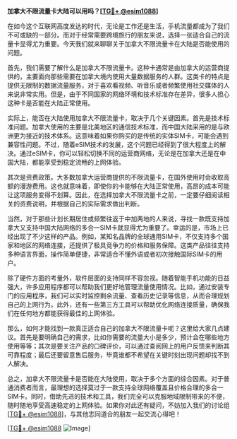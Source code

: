 **加拿大不限流量卡大陆可以用吗？[[TG💪+ @esim1088](https://t.me/s/esim1088)]**

在如今这个互联网高度发达的时代，无论是工作还是生活，手机流量都成为了我们不可或缺的一部分。而对于经常需要跨境旅行的朋友来说，选择一张适合自己的流量卡显得尤为重要。今天我们就来聊聊关于加拿大不限流量卡在大陆是否能使用的问题。

首先，我们需要了解什么是加拿大不限流量卡。这种卡通常是由加拿大的运营商提供的，主要面向那些需要在加拿大境内使用大量数据服务的人群。这类卡的特点是提供无限制的数据流量服务，对于喜欢看视频、听音乐或者频繁使用社交媒体的人来说非常实用。但是，由于不同国家的网络环境和技术标准存在差异，很多人担心这种卡是否能在大陆正常使用。

实际上，能否在大陆使用加拿大不限流量卡，取决于几个关键因素。首先是技术标准问题。加拿大使用的主要是北美地区的通信技术标准，而中国大陆采用的是与欧洲更为接近的技术体系。这意味着如果你购买的是传统的实体SIM卡，可能会遇到兼容性问题。不过，随着eSIM技术的发展，这个问题已经得到了很大程度上的解决。通过eSIM卡，你可以轻松切换不同的运营商网络，无论是在加拿大还是在中国大陆，都能享受到稳定流畅的上网体验。

其次是资费政策。大多数加拿大运营商提供的不限流量卡，在国外使用时会收取高额的漫游费用。这也就意味着，即使你的卡能够在大陆正常使用，高昂的成本可能让这项服务变得不划算。因此，在选择加拿大不限流量卡之前，一定要仔细阅读相关的资费说明，并根据自己的实际需求做出判断。

当然，对于那些计划长期居住或频繁往返于中加两地的人来说，寻找一款既支持加拿大又支持中国大陆网络的多合一SIM卡就显得尤为重要了。幸运的是，市场上已经出现了不少这样的产品。例如，某知名品牌的全球通用SIM卡，不仅支持多个国家和地区的网络连接，还提供了极具竞争力的价格和服务保障。这类产品往往支持多种语言界面，操作简单便捷，非常适合不懂外语或者初次接触国际SIM卡的用户。

除了硬件方面的考量外，软件层面的支持同样不容忽视。随着智能手机功能的日益强大，许多应用程序都可以帮助我们更好地管理流量使用情况。比如，通过安装专门的应用程序，我们可以实时监控剩余流量、查看历史记录等信息，从而合理规划自己的上网行为。此外，还有一些第三方工具可以帮助优化网络连接质量，确保我们在任何地方都能获得最佳的上网体验。

那么，如何才能找到一款真正适合自己的加拿大不限流量卡呢？这里给大家几点建议。首先是要明确自己的需求，比如你需要的流量大小是多少，预计会在哪些地方使用等等；其次是要关注产品的口碑评价，可以通过查阅网上的用户反馈来判断其可靠程度；最后还要留意售后服务，毕竟谁都不希望在关键时刻出现问题却找不到人解决。

总之，加拿大不限流量卡是否能在大陆使用，取决于多个方面的综合因素。对于普通消费者而言，最理想的选择莫过于一款支持全球网络覆盖且价格合理的多合一SIM卡。同时，借助先进的技术和工具，我们完全可以克服地域限制带来的不便，随时随地享受高速稳定的上网体验。如果你对此还有疑问，不妨加入我们的讨论组[[TG💪+ @esim1088](https://t.me/s/esim1088)]，与其他志同道合的朋友一起交流心得吧！

[[TG💪+ @esim1088](https://t.me/s/esim1088) ![Image](https://i.postimg.cc/4NQfJmqS/Snipaste-2025-05-13-00-14-12.png)]
